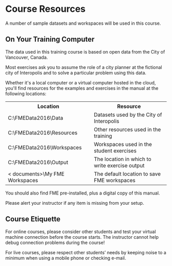 # Course Resources #
A number of sample datasets and workspaces will be used in this course.

## On Your Training Computer ##
The data used in this training course is based on open data from the City of Vancouver, Canada.

Most exercises ask you to assume the role of a city planner at the fictional city of Interopolis and to solve a particular problem using this data.

Whether it's a local computer or a virtual computer hosted in the cloud, you'll find resources for the examples and exercises in the manual at the following locations:

<table>

<tr>
<th>Location</th>
<th>Resource</th>
</tr>

<tr>
<td>C:\FMEData2016\Data</td>
<td>Datasets used by the City of Interopolis</td>
</tr>

<tr>
<td>C:\FMEData2016\Resources</td>
<td>Other resources used in the training</td>
</tr>

<tr>
<td>C:\FMEData2016\Workspaces</td>
<td>Workspaces used in the student exercises</td>
</tr>

<tr>
<td>C:\FMEData2016\Output</td>
<td>The location in which to write exercise output</td>
</tr>

<tr>
<td>< documents>\My FME Workspaces</td>
<td>The default location to save FME workspaces</td>
</tr>

</table>

You should also find FME pre-installed, plus a digital copy of this manual.

Please alert your instructor if any item is missing from your setup.


## Course Etiquette ##
For online courses, please consider other students and test your virtual machine connection before the course starts. The instructor cannot help debug connection problems during the course!

For live courses, please respect other students’ needs by keeping noise to a minimum when using a mobile phone or checking e-mail.